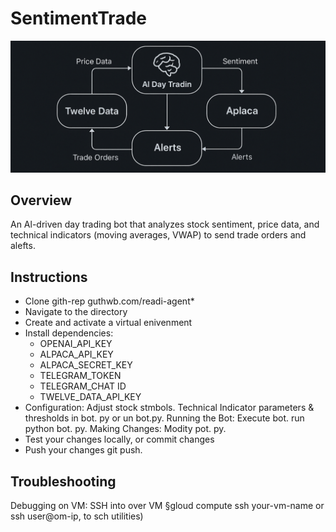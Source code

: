 # SentimentTrade
![My awesome logo](IMG_1256.jpeg)
## Overview
An Al-driven day trading bot that analyzes stock sentiment, price data, and technical indicators (moving averages, VWAP) to send trade orders and alefts.
## Instructions
- Clone gith-rep guthwb.com/readi-agent*
- Navigate to the directory
- Create and activate a virtual enivenment
- Install dependencies:
  - OPENAI_API_KEY
  - ALPACA_API_KEY
  - ALPACA_SECRET_KEY
  - TELEGRAM_TOKEN
  - TELEGRAM_CHAT ID
  - TWELVE_DATA_API_KEY
- Configuration: Adjust stock stmbols. Technical Indicator parameters & thresholds in bot. py or un bot.py.
Running the Bot: Execute bot. run python bot. py.
Making Changes: Modity pot. py.
- Test your changes locally, or commit changes
- Push your changes git push.
## Troubleshooting
Debugging on VM: SSH into over VM §gloud compute ssh your-vm-name or ssh user@om-ip, to sch utilities)
